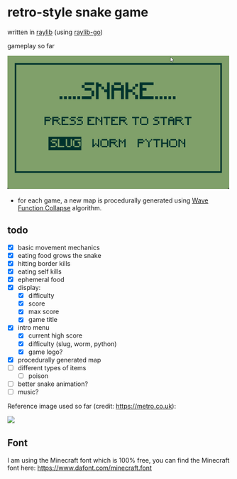 # retro-style snake game 

written in [raylib](https://github.com/raysan5/raylib) (using [raylib-go](https://github.com/gen2brain/raylib-go))

gameplay so far 

<img src="gameplay.gif" width="500" height="300">

- for each game, a new map is procedurally generated using [Wave Function Collapse](https://robertheaton.com/2018/12/17/wavefunction-collapse-algorithm/) algorithm.

## todo

- [x] basic movement mechanics
- [x] eating food grows the snake
- [x] hitting border kills
- [x] eating self kills
- [x] ephemeral food
- [x] display:
  - [x] difficulty
  - [x] score
  - [x] max score
  - [x] game title
- [x] intro menu
  - [x] current high score
  - [x] difficulty (slug, worm, python)
  - [x] game logo?
- [x] procedurally generated map
- [ ] different types of items
  - [ ] poison
- [ ] better snake animation?
- [ ] music?

Reference image used so far (credit: https://metro.co.uk):

![](https://metro.co.uk/wp-content/uploads/2015/05/snake_mobile.gif)

## Font

I am using the Minecraft font which is 100% free, you can find the Minecraft font here: https://www.dafont.com/minecraft.font